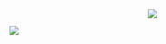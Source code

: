 <div align="center">
	<img src="https://capsule-render.vercel.app/api?type=cylinder&color=auto&text=Front-End%20Developer&fontAlignY=45&fontSize=40&height=150&desc=Sanghyun&descAlignY=70">
</div>

<img src="https://img.shields.io/badge/[Gmail]-[red]?style=[red]&logo=[Gmail]&logoColor=[White]"/></a>
